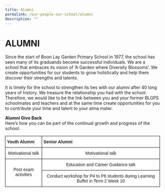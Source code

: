 ```yaml
---
title: Alumni
permalink: /our-people-our-school/alumni
description: ""
---
```

# ALUMNI
Since the start of Boon Lay Garden Primary School in 1977, the school has seen many of its graduands become successful individuals. We are a school that embraces its vision of ‘A Garden where Diversity Blossoms’. We create opportunities for our students to grow holistically and help them discover their strengths and talents. 

It is timely for the school to strengthen its ties with our alumni after 40 long years of history. We treasure the relationship you had with the school. Therefore, we would like to be the link between you and your former BLGPS schoolmates and teachers and at the same time create opportunities for you to contribute your time and talent to your alma mater.  

**Alumni Give Back**<br>
Here’s how you can be part of the continual growth and progress of the school:

<style type="text/css">
.tg  {border-collapse:collapse;border-spacing:0;}
.tg td{border-color:black;border-style:solid;border-width:1px;font-family:Arial, sans-serif;font-size:14px;
  overflow:hidden;padding:10px 5px;word-break:normal;}
.tg th{border-color:black;border-style:solid;border-width:1px;font-family:Arial, sans-serif;font-size:14px;
  font-weight:normal;overflow:hidden;padding:10px 5px;word-break:normal;}
.tg .tg-dgl5{background-color:#FFF;font-weight:bold;text-align:left;vertical-align:top}
.tg .tg-7yig{background-color:#FFF;text-align:center;vertical-align:top}
</style>
<table class="tg">
<thead>
  <tr>
    <th class="tg-dgl5">Youth Alumni</th>
    <th class="tg-dgl5">Senior Alumni<br></th>
  </tr>
</thead>
<tbody>
  <tr>
    <td class="tg-7yig">Motivational talk</td>
    <td class="tg-7yig">Motivational talk<br></td>
  </tr>
  <tr>
    <td class="tg-7yig" rowspan="2"><br>Post exam activities</td>
    <td class="tg-7yig">Education and Career Guidance talk<br></td>
  </tr>
  <tr>
    <td class="tg-7yig">Conduct workshop for P4 to P6 students during Learning Buffet in Term 2 Week 10</td>
  </tr>
</tbody>
</table>
